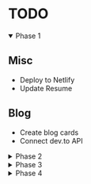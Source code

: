 # TODO

<details open>

  <summary>Phase 1</summary>

## Misc

- Deploy to Netlify
- Update Resume

## Blog

- Create blog cards
- Connect dev.to API

</details>

<details>

  <summary>Phase 2</summary>

## Nav

- add a light mode toggle

## Projects

- Add more details about each project
  - add text on hover similar to [this](https://mattfarley.ca/)
    - link for source and link for app
  - add accordion on mobile

## Blog

- Add pagination

</details>

<details>

  <summary>Phase 3</summary>

- Migrate to React
- Add testing

</details>

<details>

  <summary>Phase 4</summary>

- Add Gatsby

 </details>
